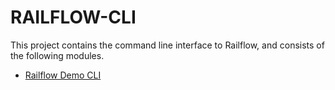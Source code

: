 # RAILFLOW-CLI

This project contains the command line interface to Railflow, and consists of the following modules.

- [Railflow Demo CLI](railflow-demo-cli/README.md)
